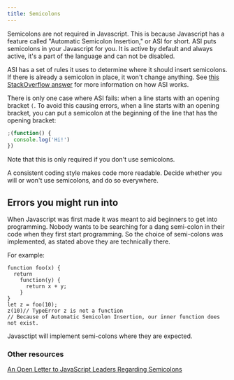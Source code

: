 ```yaml
---
title: Semicolons
---
```

Semicolons are not required in Javascript. This is because Javascript has a feature called "Automatic Semicolon Insertion," or ASI for short. ASI puts semicolons in your Javascript for you. It is active by default and always active, it's a part of the language and can not be disabled.

ASI has a set of rules it uses to determine where it should insert semicolons. If there is already a semicolon in place, it won't change anything. See <a href='http://stackoverflow.com/a/2846298/3467946' target='_blank' rel='nofollow'>this StackOverflow answer</a> for more information on how ASI works.

There is only one case where ASI fails: when a line starts with an opening bracket `(`. To avoid this causing errors, when a line starts with an opening bracket, you can put a semicolon at the beginning of the line that has the opening bracket:
```js
;(function() {
  console.log('Hi!')
})
```
Note that this is only required if you don't use semicolons.

A consistent coding style makes code more readable. Decide whether you will or won't use semicolons, and do so everywhere.


## Errors you might run into

When Javascript was first made it was meant to aid beginners to get into programming. Nobody wants to be searching for a dang semi-colon in their code when they first start programming. So the choice of semi-colons was implemented, as stated above they are technically there. 

For example:
```javasctipt 
function foo(x) {
  return
    function(y) {
      return x + y;
    }
} 
let z = foo(10);
z(10)// TypeError z is not a function
// Because of Automatic Semicolon Insertion, our inner function does not exist.
```
Javasctipt will implement semi-colons where they are expected. 

### Other resources

<a href='http://blog.izs.me/post/2353458699/an-open-letter-to-javascript-leaders-regarding' target='_blank' rel='nofollow'>An Open Letter to JavaScript Leaders Regarding Semicolons</a>
